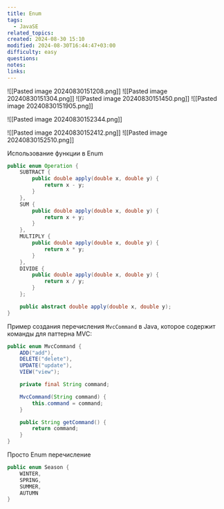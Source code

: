 ```yaml
---
title: Enum
tags:
  - JavaSE
related_topics: 
created: 2024-08-30 15:10
modified: 2024-08-30T16:44:47+03:00
difficulty: easy
questions: 
notes: 
links: 
---
```



![[Pasted image 20240830151208.png]]
![[Pasted image 20240830151304.png]]
![[Pasted image 20240830151450.png]]
![[Pasted image 20240830151905.png]] 

![[Pasted image 20240830152344.png]]

![[Pasted image 20240830152412.png]]
![[Pasted image 20240830152510.png]]


Использование функции в Enum

```java
public enum Operation {
    SUBTRACT {
        public double apply(double x, double y) {
            return x - y;
        }
    },
    SUM {
        public double apply(double x, double y) {
            return x + y;
        }
    },
    MULTIPLY {
        public double apply(double x, double y) {
            return x * y;
        }
    },
    DIVIDE {
        public double apply(double x, double y) {
            return x / y;
        }
    };

    public abstract double apply(double x, double y);
}
```

Пример создания перечисления `MvcCommand` в Java, которое содержит команды для паттерна MVC:

```java
public enum MvcCommand {
    ADD("add"),
    DELETE("delete"),
    UPDATE("update"),
    VIEW("view");

    private final String command;

    MvcCommand(String command) {
        this.command = command;
    }

    public String getCommand() {
        return command;
    }
}
```

Просто Enum перечисление

```java
public enum Season {
    WINTER,
    SPRING,
    SUMMER,
    AUTUMN
}
```